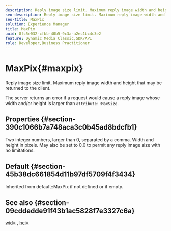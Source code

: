 ```yaml
---
description: Reply image size limit. Maximum reply image width and height that may be returned to the client.
seo-description: Reply image size limit. Maximum reply image width and height that may be returned to the client.
seo-title: MaxPix
solution: Experience Manager
title: MaxPix
uuid: 8fc5e032-cfbb-40b5-9c3a-a2ec1bc4c3e2
feature: Dynamic Media Classic,SDK/API
role: Developer,Business Practitioner
---
```


# MaxPix{#maxpix}

Reply image size limit. Maximum reply image width and height that may be returned to the client.

The server returns an error if a request would cause a reply image whose width and/or height is larger than `attribute::MaxSize`.

## Properties {#section-390c1066b7a748aca3c0b45ad8bdcfb1}

Two integer numbers, larger than 0, separated by a comma. Width and height in pixels. May also be set to 0,0 to permit any reply image size with no limitations.

## Default {#section-45b38dc661854d11b97df5709f4f3434}

Inherited from default::MaxPix if not defined or if empty.

## See also {#section-09cddedde91f43b1ac5828f7e3327c6a}

[wid=](../../../../../ir-api/http-protocol/image-rendering-api-ref/c-ir-http-protocol-ref/c-ir-http-protocol-command-reference/r-ir-wid.md#reference-b7e691b0624941168c94b2749ae233ec) , [hei=](../../../../../ir-api/http-protocol/image-rendering-api-ref/c-ir-http-protocol-ref/c-ir-http-protocol-command-reference/r-ir-hei.md#reference-1c08f60365a94417a39867c09cac5478) 
